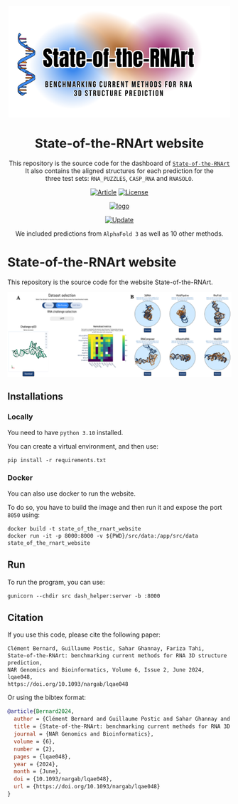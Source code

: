 
<div align="center">
<a href="https://doi.org/10.1093/nargab/lqae048" target="_blank" title="Go to article"><img width="500px" alt="logo" src="img/logo.svg"></a>
<a name="readme-top"></a>

# State-of-the-RNArt website

This repository is the source code for the dashboard of [`State-of-the-RNArt`](https://evryrna.ibisc.univ-evry.fr/RNARt/)
<br> It also contains the aligned structures for each prediction for the <br> three test sets: `RNA_PUZZLES`, `CASP_RNA` and `RNASOLO`.

[![Article][article_img]][article_url]
[![License][repo_license_img]][repo_license_url]


<a href="https://doi.org/10.1093/nargab/lqae048" target="_blank" title="Go to article"><img width="400px" alt="logo" src="src/assets/img/video3d.gif"></a>
<a name="readme-top"></a>


[![Update][update_img]][update_url]


We included predictions from `AlphaFold 3` as well as 10 other methods. 

</div>





# State-of-the-RNArt website

This repository is the source code for the website State-of-the-RNArt. 

![State-of-the-RNArt website](img/website_screenshot.png)

## Installations


### Locally
You need to have `python 3.10` installed. 

You can create a virtual environment, and then use:
```
pip install -r requirements.txt
```

### Docker
You can also use docker to run the website.

To do so, you have to build the image and then run it and expose the port `8050` using:

```
docker build -t state_of_the_rnart_website
docker run -it -p 8000:8000 -v ${PWD}/src/data:/app/src/data state_of_the_rnart_website
```

## Run

To run the program, you can use:

```
gunicorn --chdir src dash_helper:server -b :8000
```


## Citation

If you use this code, please cite the following paper:

```
Clément Bernard, Guillaume Postic, Sahar Ghannay, Fariza Tahi, 
State-of-the-RNArt: benchmarking current methods for RNA 3D structure prediction, 
NAR Genomics and Bioinformatics, Volume 6, Issue 2, June 2024, lqae048, 
https://doi.org/10.1093/nargab/lqae048
```

Or using the bibtex format:

```bibtex
@article{Bernard2024,
  author = {Clément Bernard and Guillaume Postic and Sahar Ghannay and Fariza Tahi},
  title = {State-of-the-RNArt: benchmarking current methods for RNA 3D structure prediction},
  journal = {NAR Genomics and Bioinformatics},
  volume = {6},
  number = {2},
  pages = {lqae048},
  year = {2024},
  month = {June},
  doi = {10.1093/nargab/lqae048},
  url = {https://doi.org/10.1093/nargab/lqae048}
}
```

<!-- Links -->

[article_img]: https://img.shields.io/badge/NAR_Genomics_and_Bioinformatics-Article-blue?style=for-the-badge&logo=none
[article_url]: https://doi.org/10.1093/nargab/lqae048
[repo_license_img]: https://img.shields.io/badge/license-Apache_2.0-red?style=for-the-badge&logo=none
[repo_license_url]: https://github.com/EvryRNA/state_of_the_rnart_viz/blob/main/LICENSE
[update_img]: https://img.shields.io/badge/Update_May_2024-AlphaFold3-green?style=for-the-badge&logo=none
[update_url]: https://github.com/EvryRNA/state_of_the_rnart_website/blob/main
